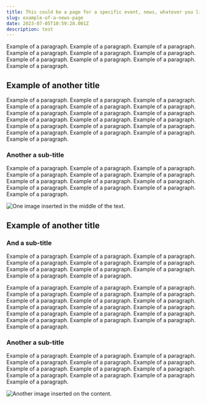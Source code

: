 ```yaml
---
title: This could be a page for a specific event, news, whatever you like!
slug: example-of-a-news-page
date: 2023-07-05T10:59:28.001Z
description: test
---
```

Example of a paragraph. Example of a paragraph. Example of a paragraph. Example of a paragraph. Example of a paragraph. Example of a paragraph. Example of a paragraph. Example of a paragraph. Example of a paragraph. Example of a paragraph.

## Example of another title

Example of a paragraph. Example of a paragraph. Example of a paragraph. Example of a paragraph. Example of a paragraph. Example of a paragraph. Example of a paragraph. Example of a paragraph. Example of a paragraph. Example of a paragraph. Example of a paragraph. Example of a paragraph. Example of a paragraph. Example of a paragraph. Example of a paragraph. Example of a paragraph. Example of a paragraph. Example of a paragraph. Example of a paragraph.

### Another a sub-title

Example of a paragraph. Example of a paragraph. Example of a paragraph. Example of a paragraph. Example of a paragraph. Example of a paragraph. Example of a paragraph. Example of a paragraph. Example of a paragraph. Example of a paragraph. Example of a paragraph. Example of a paragraph. Example of a paragraph.



![](/images/birmingham-museums-trust-ias_n85ada-unsplash.jpg "One image inserted in the middle of the text.")

## Example of another title

### And a sub-title

Example of a paragraph. Example of a paragraph. Example of a paragraph. Example of a paragraph. Example of a paragraph. Example of a paragraph. Example of a paragraph. Example of a paragraph. Example of a paragraph. Example of a paragraph. Example of a paragraph.

Example of a paragraph. Example of a paragraph. Example of a paragraph. Example of a paragraph. Example of a paragraph. Example of a paragraph. Example of a paragraph. Example of a paragraph. Example of a paragraph. Example of a paragraph. Example of a paragraph. Example of a paragraph. Example of a paragraph. Example of a paragraph. Example of a paragraph. Example of a paragraph. Example of a paragraph. Example of a paragraph. Example of a paragraph.

### Another a sub-title

Example of a paragraph. Example of a paragraph. Example of a paragraph. Example of a paragraph. Example of a paragraph. Example of a paragraph. Example of a paragraph. Example of a paragraph. Example of a paragraph. Example of a paragraph. Example of a paragraph. Example of a paragraph. Example of a paragraph.



![](/images/british-library-gudnk8nqyhk-unsplash.jpg "Another image inserted on the content.")